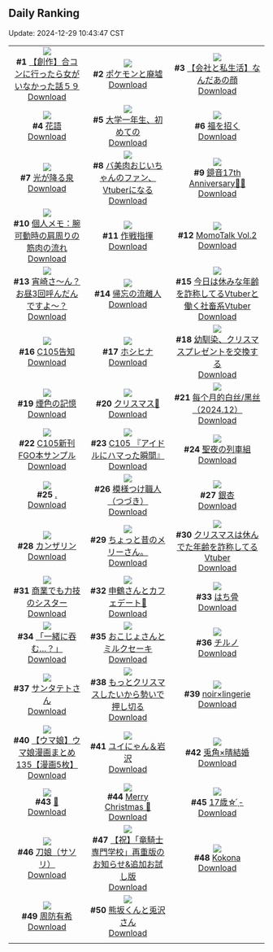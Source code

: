 ## Daily Ranking
Update: 2024-12-29 10:43:47 CST

|      |      |      |
| :----: | :----: | :----: |
| ![](https://i.pixiv.re/c/240x480/img-master/img/2024/12/27/00/00/22/125576911_p0_master1200.jpg)<br>**#1** [【創作】合コンに行ったら女がいなかった話５９](https://www.pixiv.net/artworks/125576911)<br>[Download](https://i.pixiv.re/img-original/img/2024/12/27/00/00/22/125576911_p0.png) | ![](https://i.pixiv.re/c/240x480/img-master/img/2024/12/26/00/01/14/125544529_p0_master1200.jpg)<br>**#2** [ポケモンと廃墟](https://www.pixiv.net/artworks/125544529)<br>[Download](https://i.pixiv.re/img-original/img/2024/12/26/00/01/14/125544529_p0.png) | ![](https://i.pixiv.re/c/240x480/img-master/img/2024/12/27/12/00/15/125589060_p0_master1200.jpg)<br>**#3** [【会社と私生活】なんだあの顔](https://www.pixiv.net/artworks/125589060)<br>[Download](https://i.pixiv.re/img-original/img/2024/12/27/12/00/15/125589060_p0.jpg) |
| ![](https://i.pixiv.re/c/240x480/img-master/img/2024/12/26/00/05/17/125544441_p0_master1200.jpg)<br>**#4** [花語](https://www.pixiv.net/artworks/125544441)<br>[Download](https://i.pixiv.re/img-original/img/2024/12/26/00/05/17/125544441_p0.png) | ![](https://i.pixiv.re/c/240x480/img-master/img/2024/12/26/00/01/30/125544565_p0_master1200.jpg)<br>**#5** [大学一年生、初めての](https://www.pixiv.net/artworks/125544565)<br>[Download](https://i.pixiv.re/img-original/img/2024/12/26/00/01/30/125544565_p0.jpg) | ![](https://i.pixiv.re/c/240x480/img-master/img/2024/12/27/00/00/25/125576923_p0_master1200.jpg)<br>**#6** [福を招く](https://www.pixiv.net/artworks/125576923)<br>[Download](https://i.pixiv.re/img-original/img/2024/12/27/00/00/25/125576923_p0.jpg) |
| ![](https://i.pixiv.re/c/240x480/img-master/img/2024/12/27/00/00/20/125576893_p0_master1200.jpg)<br>**#7** [光が降る泉](https://www.pixiv.net/artworks/125576893)<br>[Download](https://i.pixiv.re/img-original/img/2024/12/27/00/00/20/125576893_p0.png) | ![](https://i.pixiv.re/c/240x480/img-master/img/2024/12/26/00/10/45/125545159_p0_master1200.jpg)<br>**#8** [バ美肉おじいちゃんのファン、Vtuberになる](https://www.pixiv.net/artworks/125545159)<br>[Download](https://i.pixiv.re/img-original/img/2024/12/26/00/10/45/125545159_p0.jpg) | ![](https://i.pixiv.re/c/240x480/img-master/img/2024/12/27/00/00/00/125576741_p0_master1200.jpg)<br>**#9** [鏡音17th Anniversary🎂🎉](https://www.pixiv.net/artworks/125576741)<br>[Download](https://i.pixiv.re/img-original/img/2024/12/27/00/00/00/125576741_p0.jpg) |
| ![](https://i.pixiv.re/c/240x480/img-master/img/2024/12/26/06/00/07/125552184_p0_master1200.jpg)<br>**#10** [個人メモ：腕可動時の肩周りの筋肉の流れ](https://www.pixiv.net/artworks/125552184)<br>[Download](https://i.pixiv.re/img-original/img/2024/12/26/06/00/07/125552184_p0.jpg) | ![](https://i.pixiv.re/c/240x480/img-master/img/2024/12/26/00/00/16/125544296_p0_master1200.jpg)<br>**#11** [作戦指揮](https://www.pixiv.net/artworks/125544296)<br>[Download](https://i.pixiv.re/img-original/img/2024/12/26/00/00/16/125544296_p0.jpg) | ![](https://i.pixiv.re/c/240x480/img-master/img/2024/12/27/00/00/50/125577018_p0_master1200.jpg)<br>**#12** [MomoTalk Vol.2](https://www.pixiv.net/artworks/125577018)<br>[Download](https://i.pixiv.re/img-original/img/2024/12/27/00/00/50/125577018_p0.jpg) |
| ![](https://i.pixiv.re/c/240x480/img-master/img/2024/12/26/17/57/03/125564652_p0_master1200.jpg)<br>**#13** [宵崎さ～ん？お昼3回呼んだんですよ～？](https://www.pixiv.net/artworks/125564652)<br>[Download](https://i.pixiv.re/img-original/img/2024/12/26/17/57/03/125564652_p0.png) | ![](https://i.pixiv.re/c/240x480/img-master/img/2024/12/26/00/00/11/125544262_p0_master1200.jpg)<br>**#14** [帰忘の流離人](https://www.pixiv.net/artworks/125544262)<br>[Download](https://i.pixiv.re/img-original/img/2024/12/26/00/00/11/125544262_p0.jpg) | ![](https://i.pixiv.re/c/240x480/img-master/img/2024/12/26/21/09/20/125570625_p0_master1200.jpg)<br>**#15** [今日は休みな年齢を詐称してるVtuberと働く社畜系Vtuber](https://www.pixiv.net/artworks/125570625)<br>[Download](https://i.pixiv.re/img-original/img/2024/12/26/21/09/20/125570625_p0.png) |
| ![](https://i.pixiv.re/c/240x480/img-master/img/2024/12/27/00/01/12/125577072_p0_master1200.jpg)<br>**#16** [C105告知](https://www.pixiv.net/artworks/125577072)<br>[Download](https://i.pixiv.re/img-original/img/2024/12/27/00/01/12/125577072_p0.jpg) | ![](https://i.pixiv.re/c/240x480/img-master/img/2024/12/26/00/00/19/125544326_p0_master1200.jpg)<br>**#17** [ホシヒナ](https://www.pixiv.net/artworks/125544326)<br>[Download](https://i.pixiv.re/img-original/img/2024/12/26/00/00/19/125544326_p0.png) | ![](https://i.pixiv.re/c/240x480/img-master/img/2024/12/26/00/01/01/125544498_p0_master1200.jpg)<br>**#18** [幼馴染、クリスマスプレゼントを交換する](https://www.pixiv.net/artworks/125544498)<br>[Download](https://i.pixiv.re/img-original/img/2024/12/26/00/01/01/125544498_p0.jpg) |
| ![](https://i.pixiv.re/c/240x480/img-master/img/2024/12/26/00/29/35/125545926_p0_master1200.jpg)<br>**#19** [煙色の記憶](https://www.pixiv.net/artworks/125545926)<br>[Download](https://i.pixiv.re/img-original/img/2024/12/26/00/29/35/125545926_p0.png) | ![](https://i.pixiv.re/c/240x480/img-master/img/2024/12/26/18/03/37/125564994_p0_master1200.jpg)<br>**#20** [クリスマス💝](https://www.pixiv.net/artworks/125564994)<br>[Download](https://i.pixiv.re/img-original/img/2024/12/26/18/03/37/125564994_p0.png) | ![](https://i.pixiv.re/c/240x480/img-master/img/2024/12/26/12/37/06/125558380_p0_master1200.jpg)<br>**#21** [每个月的白丝/黑丝（2024.12）](https://www.pixiv.net/artworks/125558380)<br>[Download](https://i.pixiv.re/img-original/img/2024/12/26/12/37/06/125558380_p0.jpg) |
| ![](https://i.pixiv.re/c/240x480/img-master/img/2024/12/26/21/52/33/125572095_p0_master1200.jpg)<br>**#22** [C105新刊FGO本サンプル](https://www.pixiv.net/artworks/125572095)<br>[Download](https://i.pixiv.re/img-original/img/2024/12/26/21/52/33/125572095_p0.jpg) | ![](https://i.pixiv.re/c/240x480/img-master/img/2024/12/26/00/01/10/125544521_p0_master1200.jpg)<br>**#23** [C105 『アイドルにハマった瞬間』](https://www.pixiv.net/artworks/125544521)<br>[Download](https://i.pixiv.re/img-original/img/2024/12/26/00/01/10/125544521_p0.jpg) | ![](https://i.pixiv.re/c/240x480/img-master/img/2024/12/26/02/22/05/125549295_p0_master1200.jpg)<br>**#24** [聖夜の列車組](https://www.pixiv.net/artworks/125549295)<br>[Download](https://i.pixiv.re/img-original/img/2024/12/26/02/22/05/125549295_p0.png) |
| ![](https://i.pixiv.re/c/240x480/img-master/img/2024/12/27/12/17/07/125577442_p0_master1200.jpg)<br>**#25** [.](https://www.pixiv.net/artworks/125577442)<br>[Download](https://i.pixiv.re/img-original/img/2024/12/27/12/17/07/125577442_p0.png) | ![](https://i.pixiv.re/c/240x480/img-master/img/2024/12/27/20/30/01/125601106_p0_master1200.jpg)<br>**#26** [模様つけ職人（つづき）](https://www.pixiv.net/artworks/125601106)<br>[Download](https://i.pixiv.re/img-original/img/2024/12/27/20/30/01/125601106_p0.png) | ![](https://i.pixiv.re/c/240x480/img-master/img/2024/12/26/00/26/01/125545794_p0_master1200.jpg)<br>**#27** [銀杏](https://www.pixiv.net/artworks/125545794)<br>[Download](https://i.pixiv.re/img-original/img/2024/12/26/00/26/01/125545794_p0.png) |
| ![](https://i.pixiv.re/c/240x480/img-master/img/2024/12/26/00/20/49/125545592_p0_master1200.jpg)<br>**#28** [カンザリン](https://www.pixiv.net/artworks/125545592)<br>[Download](https://i.pixiv.re/img-original/img/2024/12/26/00/20/49/125545592_p0.png) | ![](https://i.pixiv.re/c/240x480/img-master/img/2024/12/26/04/55/41/125551407_p0_master1200.jpg)<br>**#29** [ちょっと昔のメリーさん。](https://www.pixiv.net/artworks/125551407)<br>[Download](https://i.pixiv.re/img-original/img/2024/12/26/04/55/41/125551407_p0.jpg) | ![](https://i.pixiv.re/c/240x480/img-master/img/2024/12/27/21/01/29/125602294_p0_master1200.jpg)<br>**#30** [クリスマスは休んでた年齢を詐称してるVtuber](https://www.pixiv.net/artworks/125602294)<br>[Download](https://i.pixiv.re/img-original/img/2024/12/27/21/01/29/125602294_p0.png) |
| ![](https://i.pixiv.re/c/240x480/img-master/img/2024/12/27/18/12/44/125596835_p0_master1200.jpg)<br>**#31** [商業でも力技のシスター](https://www.pixiv.net/artworks/125596835)<br>[Download](https://i.pixiv.re/img-original/img/2024/12/27/18/12/44/125596835_p0.jpg) | ![](https://i.pixiv.re/c/240x480/img-master/img/2024/12/26/14/59/21/125561141_p0_master1200.jpg)<br>**#32** [申鶴さんとカフェデート🎄](https://www.pixiv.net/artworks/125561141)<br>[Download](https://i.pixiv.re/img-original/img/2024/12/26/14/59/21/125561141_p0.png) | ![](https://i.pixiv.re/c/240x480/img-master/img/2024/12/27/12/15/36/125589405_p0_master1200.jpg)<br>**#33** [はち骨](https://www.pixiv.net/artworks/125589405)<br>[Download](https://i.pixiv.re/img-original/img/2024/12/27/12/15/36/125589405_p0.png) |
| ![](https://i.pixiv.re/c/240x480/img-master/img/2024/12/26/00/07/38/125544998_p0_master1200.jpg)<br>**#34** [「一緒に吞む…？」](https://www.pixiv.net/artworks/125544998)<br>[Download](https://i.pixiv.re/img-original/img/2024/12/26/00/07/38/125544998_p0.png) | ![](https://i.pixiv.re/c/240x480/img-master/img/2024/12/27/00/05/07/125577389_p0_master1200.jpg)<br>**#35** [おこじょさんとミルクセーキ](https://www.pixiv.net/artworks/125577389)<br>[Download](https://i.pixiv.re/img-original/img/2024/12/27/00/05/07/125577389_p0.jpg) | ![](https://i.pixiv.re/c/240x480/img-master/img/2024/12/26/00/18/43/125545525_p0_master1200.jpg)<br>**#36** [チルノ](https://www.pixiv.net/artworks/125545525)<br>[Download](https://i.pixiv.re/img-original/img/2024/12/26/00/18/43/125545525_p0.jpg) |
| ![](https://i.pixiv.re/c/240x480/img-master/img/2024/12/26/00/27/58/125545869_p0_master1200.jpg)<br>**#37** [サンタテトさん](https://www.pixiv.net/artworks/125545869)<br>[Download](https://i.pixiv.re/img-original/img/2024/12/26/00/27/58/125545869_p0.png) | ![](https://i.pixiv.re/c/240x480/img-master/img/2024/12/26/19/00/18/125566538_p0_master1200.jpg)<br>**#38** [もっとクリスマスしたいから勢いで押し切る](https://www.pixiv.net/artworks/125566538)<br>[Download](https://i.pixiv.re/img-original/img/2024/12/26/19/00/18/125566538_p0.jpg) | ![](https://i.pixiv.re/c/240x480/img-master/img/2024/12/26/00/00/08/125544236_p0_master1200.jpg)<br>**#39** [noir×lingerie](https://www.pixiv.net/artworks/125544236)<br>[Download](https://i.pixiv.re/img-original/img/2024/12/26/00/00/08/125544236_p0.jpg) |
| ![](https://i.pixiv.re/c/240x480/img-master/img/2024/12/27/07/00/13/125584662_p0_master1200.jpg)<br>**#40** [【ウマ娘】ウマ娘漫画まとめ135【漫画5枚】](https://www.pixiv.net/artworks/125584662)<br>[Download](https://i.pixiv.re/img-original/img/2024/12/27/07/00/13/125584662_p0.jpg) | ![](https://i.pixiv.re/c/240x480/img-master/img/2024/12/27/00/00/29/125576948_p0_master1200.jpg)<br>**#41** [ユイにゃん＆岩沢](https://www.pixiv.net/artworks/125576948)<br>[Download](https://i.pixiv.re/img-original/img/2024/12/27/00/00/29/125576948_p0.png) | ![](https://i.pixiv.re/c/240x480/img-master/img/2024/12/26/11/50/58/125557359_p0_master1200.jpg)<br>**#42** [兎角×晴結婚](https://www.pixiv.net/artworks/125557359)<br>[Download](https://i.pixiv.re/img-original/img/2024/12/26/11/50/58/125557359_p0.jpg) |
| ![](https://i.pixiv.re/c/240x480/img-master/img/2024/12/26/00/00/25/125544367_p0_master1200.jpg)<br>**#43** [🌟](https://www.pixiv.net/artworks/125544367)<br>[Download](https://i.pixiv.re/img-original/img/2024/12/26/00/00/25/125544367_p0.png) | ![](https://i.pixiv.re/c/240x480/img-master/img/2024/12/26/07/45/55/125553534_p0_master1200.jpg)<br>**#44** [Merry Christmas 🎁](https://www.pixiv.net/artworks/125553534)<br>[Download](https://i.pixiv.re/img-original/img/2024/12/26/07/45/55/125553534_p0.jpg) | ![](https://i.pixiv.re/c/240x480/img-master/img/2024/12/28/04/33/16/125578391_p0_master1200.jpg)<br>**#45** [17歳☆ ̖́-](https://www.pixiv.net/artworks/125578391)<br>[Download](https://i.pixiv.re/img-original/img/2024/12/28/04/33/16/125578391_p0.jpg) |
| ![](https://i.pixiv.re/c/240x480/img-master/img/2024/12/26/02/44/34/125549684_p0_master1200.jpg)<br>**#46** [刀娘（サソリ）](https://www.pixiv.net/artworks/125549684)<br>[Download](https://i.pixiv.re/img-original/img/2024/12/26/02/44/34/125549684_p0.jpg) | ![](https://i.pixiv.re/c/240x480/img-master/img/2024/12/26/23/03/28/125574812_p0_master1200.jpg)<br>**#47** [【祝】「竜騎士専門学校」再重版のお知らせ&追加お試し版](https://www.pixiv.net/artworks/125574812)<br>[Download](https://i.pixiv.re/img-original/img/2024/12/26/23/03/28/125574812_p0.jpg) | ![](https://i.pixiv.re/c/240x480/img-master/img/2024/12/26/12/52/22/125558688_p0_master1200.jpg)<br>**#48** [Kokona](https://www.pixiv.net/artworks/125558688)<br>[Download](https://i.pixiv.re/img-original/img/2024/12/26/12/52/22/125558688_p0.png) |
| ![](https://i.pixiv.re/c/240x480/img-master/img/2024/12/26/23/54/05/125576536_p0_master1200.jpg)<br>**#49** [周防有希](https://www.pixiv.net/artworks/125576536)<br>[Download](https://i.pixiv.re/img-original/img/2024/12/26/23/54/05/125576536_p0.jpg) | ![](https://i.pixiv.re/c/240x480/img-master/img/2024/12/27/07/21/04/125584907_p0_master1200.jpg)<br>**#50** [熊坂くんと兎沢さん](https://www.pixiv.net/artworks/125584907)<br>[Download](https://i.pixiv.re/img-original/img/2024/12/27/07/21/04/125584907_p0.jpg) |
|      |
